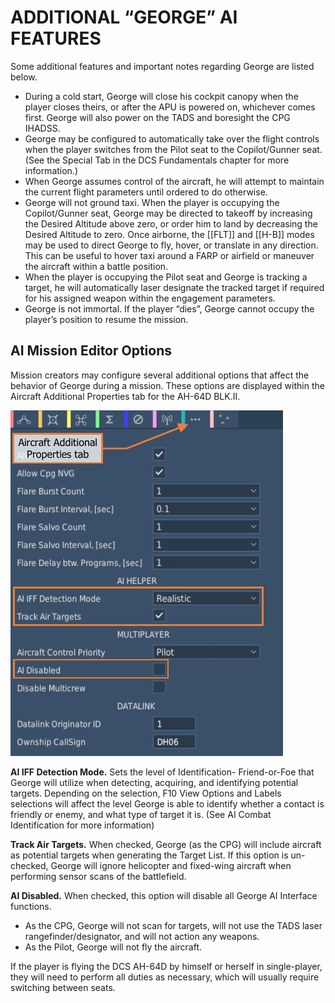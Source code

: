 
# ADDITIONAL “GEORGE” AI FEATURES

Some additional features and important notes regarding George are listed below.

- During a cold start, George will close his cockpit canopy when the player closes theirs, or after the APU is
     powered on, whichever comes first. George will also power on the TADS and boresight the CPG IHADSS.
- George may be configured to automatically take over the flight controls when the player switches from the
     Pilot seat to the Copilot/Gunner seat. (See the Special Tab in the DCS Fundamentals chapter for more
     information.)
- When George assumes control of the aircraft, he will attempt to maintain the current flight parameters until
     ordered to do otherwise.
- George will not ground taxi. When the player is occupying the Copilot/Gunner seat, George may be directed
     to takeoff by increasing the Desired Altitude above zero, or order him to land by decreasing the Desired
     Altitude to zero. Once airborne, the [[FLT]] and [[H-B]] modes may be used to direct George to fly, hover, or
     translate in any direction. This can be useful to hover taxi around a FARP or airfield or maneuver the aircraft
     within a battle position.
- When the player is occupying the Pilot seat and George is tracking a target, he will automatically laser
     designate the tracked target if required for his assigned weapon within the engagement parameters.
- George is not immortal. If the player “dies”, George cannot occupy the player’s position to resume the
     mission.



## AI Mission Editor Options

Mission creators may configure several additional options that affect the behavior of George during a mission.
These options are displayed within the Aircraft Additional Properties tab for the AH-64D BLK.II.

![](img/img-549-1-screen.jpg)

**AI IFF Detection Mode.** Sets the level of Identification-
Friend-or-Foe that George will utilize when detecting,
acquiring, and identifying potential targets. Depending on
the selection, F10 View Options and Labels selections will
affect the level George is able to identify whether a contact
is friendly or enemy, and what type of target it is. (See AI
Combat Identification for more information)

**Track Air Targets.** When checked, George (as the CPG) will
include aircraft as potential targets when generating the
Target List. If this option is un-checked, George will ignore
helicopter and fixed-wing aircraft when performing sensor
scans of the battlefield.

**AI Disabled.** When checked, this option will disable all
George AI Interface functions.

- As the CPG, George will not scan for targets, will not
     use the TADS laser rangefinder/designator, and will not
     action any weapons.
- As the Pilot, George will not fly the aircraft.

If the player is flying the DCS AH-64D by himself or herself
in single-player, they will need to perform all duties as
necessary, which will usually require switching between seats.
